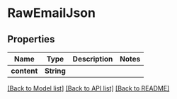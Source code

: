 # RawEmailJson

## Properties

| Name        | Type       | Description | Notes |
| ----------- | ---------- | ----------- | ----- |
| **content** | **String** |             |

[[Back to Model list]](../README#documentation-for-models) [[Back to API list]](../README#documentation-for-api-endpoints) [[Back to README]](../README)
